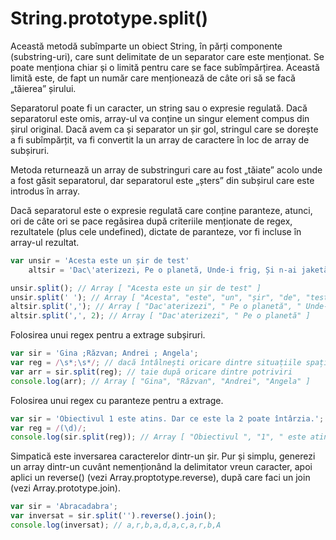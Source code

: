 # String.prototype.split()

Această metodă subîmparte un obiect String, în părți componente (substring-uri), care sunt delimitate de un separator care este menționat. Se poate menționa chiar și o limită pentru care se face subîmpărțirea. Această limită este, de fapt un număr care menționează de câte ori să se facă „tăierea” șirului.

Separatorul poate fi un caracter, un string sau o expresie regulată.
Dacă separatorul este omis, array-ul va conține un singur element compus din șirul original.
Dacă avem ca și separator un șir gol, stringul care se dorește a fi subîmpărțit, va fi convertit la un array de caractere în loc de array de subșiruri.

Metoda returnează un array de substringuri care au fost „tăiate” acolo unde a fost găsit separatorul, dar separatorul este „șters” din subșirul care este introdus în array.

Dacă separatorul este o expresie regulată care conține paranteze, atunci, ori de câte ori se pace regăsirea după criteriile menționate de regex, rezultatele (plus cele undefined), dictate de paranteze, vor fi incluse în array-ul rezultat.

```js
var unsir = 'Acesta este un șir de test'
    altsir = 'Dac\'aterizezi, Pe o planetă, Unde-i frig, Și n-ai jaketă';

unsir.split(); // Array [ "Acesta este un șir de test" ]
unsir.split(' '); // Array [ "Acesta", "este", "un", "șir", "de", "test" ]
altsir.split(','); // Array [ "Dac'aterizezi", " Pe o planetă", " Unde-i frig", " Și n-ai jaketă" ]
altsir.split(',', 2); // Array [ "Dac'aterizezi", " Pe o planetă" ]
```

Folosirea unui regex pentru a extrage subșiruri.

```js
var sir = 'Gina ;Răzvan; Andrei ; Angela';
var reg = /\s*;\s*/; // dacă întâlnești oricare dintre situațiile spațiu punct și virgulă și spațiu
var arr = sir.split(reg); // taie după oricare dintre potriviri
console.log(arr); // Array [ "Gina", "Răzvan", "Andrei", "Angela" ]
```

Folosirea unui regex cu paranteze pentru a extrage.

```js
var sir = 'Obiectivul 1 este atins. Dar ce este la 2 poate întârzia.';
var reg = /(\d)/;
console.log(sir.split(reg)); // Array [ "Obiectivul ", "1", " este atins. Dar ce este la ", "2", " poate întârzia." ]
```

Simpatică este inversarea caracterelor dintr-un șir. Pur și simplu, generezi un array dintr-un cuvânt nemenționând la delimitator vreun caracter, apoi aplici un reverse() (vezi Array.proptotype.reverse), după care faci un join (vezi Array.prototype.join).

```js
var sir = 'Abracadabra';
var inversat = sir.split('').reverse().join();
console.log(inversat); // a,r,b,a,d,a,c,a,r,b,A
```
